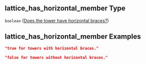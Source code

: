## lattice_has_horizontal_member Type

`boolean` ([Does the tower have horizontal braces?](iea43_wra_data_model-properties-measurement-location-measurement-location-properties-mast-properties-properties-mast-section-geometry-mast-section-geometry-properties-does-the-tower-have-horizontal-braces.md))

## lattice_has_horizontal_member Examples

```json
"true for towers with horizontal braces."
```

```json
"false for towers without horizontal braces."
```
